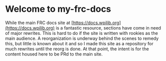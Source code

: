 # Welcome to my-frc-docs

While the main FRC docs site at [https://docs.wpilib.org](https://docs.wpilib.org) is a fantastic resource, sections have come in need of major rewrites. This is hard to do if the site is written with rookies as the main audience. A reorganization is underway behind the scenes to remedy this, but little is known about it and so I made this site as a repository for much rewrites until the reorg is done. At that point, the intent is for the content housed here to be PRd to the main site.
